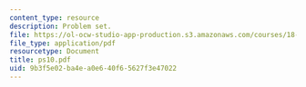 ```yaml
---
content_type: resource
description: Problem set.
file: https://ol-ocw-studio-app-production.s3.amazonaws.com/courses/18-435j-quantum-computation-fall-2003/9b3f5e02ba4ea0e640f65627f3e47022_ps10.pdf
file_type: application/pdf
resourcetype: Document
title: ps10.pdf
uid: 9b3f5e02-ba4e-a0e6-40f6-5627f3e47022
---
```


